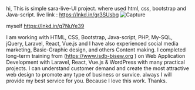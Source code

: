 hi,
This is simple sara-live-UI project.
where used html, css, bootstrap and Java-script.
 live link : https://lnkd.in/gr3SUsbg
![Capture](https://github.com/user-attachments/assets/b0517aa8-d18e-4e27-a55b-9d68645d6d16)

myself 
https://lnkd.in/g7NuYe39

 I am working with HTML, CSS, Bootstrap, Java-script, PHP, My-SQL, jQuery, Laravel, React, Vue.js and I have also experienced social media marketing, Basic-Graphic design, and others Content making. I completed long-term training from (https://www.isdb-bisew.org ) on Web Application Development with Laravel, React, Vue.js & WordPress with many practical projects. I can understand customer demand and create the most attractive web design to promote any type of business or survice. always I will provide my best service for you. Because I love this work. Thanks.
